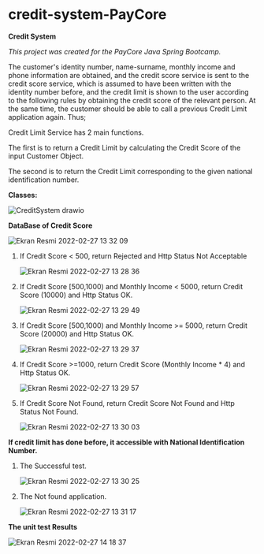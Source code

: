 # credit-system-PayCore
**Credit System** 

*This project was created for the PayCore Java Spring Bootcamp.*

The customer's identity number, name-surname, monthly income and phone information are obtained, and the credit score service is sent to the credit score service, which is assumed to have been written with the identity number before, and the credit limit is shown to the user according to the following rules by obtaining the credit score of the relevant person. At the same time, the customer should be able to call a previous Credit Limit application again. Thus;

Credit Limit Service has 2 main functions.

The first is to return a Credit Limit by calculating the Credit Score of the input Customer Object.

The second is to return the Credit Limit corresponding to the given national identification number.

**Classes:** 

![CreditSystem drawio](https://user-images.githubusercontent.com/58665552/155879223-1e212bd9-4595-4615-a0c9-9a187bfe1e4d.png)


**DataBase of Credit Score**

![Ekran Resmi 2022-02-27 13 32 09](https://user-images.githubusercontent.com/58665552/155879655-b876c263-74b5-4730-a739-7f286180dbec.png)

<ol> 
<li>If Credit Score < 500, return Rejected and Http Status Not Acceptable</li>
  
![Ekran Resmi 2022-02-27 13 28 36](https://user-images.githubusercontent.com/58665552/155879234-bd0bdf28-84ba-4da4-9181-8eb0144c9052.png)

<li>If Credit Score [500,1000) and Monthly Income < 5000, return Credit Score (10000) and Http Status OK.</li>
  
![Ekran Resmi 2022-02-27 13 29 49](https://user-images.githubusercontent.com/58665552/155879248-a70f7daf-22f8-4646-9e51-149527d6a5bf.png)

<li>If Credit Score [500,1000) and Monthly Income >= 5000, return Credit Score (20000) and Http Status OK.</li>

![Ekran Resmi 2022-02-27 13 29 37](https://user-images.githubusercontent.com/58665552/155879461-27d5b97a-7695-4b32-b047-41a698eeb6c8.png)

<li>If Credit Score >=1000, return Credit Score (Monthly Income * 4) and Http Status OK.</li>
  
![Ekran Resmi 2022-02-27 13 29 57](https://user-images.githubusercontent.com/58665552/155879249-5e74000c-7b97-4d6c-aebb-dfd077c4997d.png)

<li>If Credit Score Not Found, return Credit Score Not Found and Http Status Not Found.</li>

![Ekran Resmi 2022-02-27 13 30 03](https://user-images.githubusercontent.com/58665552/155879251-39c4a41b-8f1e-433b-b968-8c862454e4ed.png)

</ol>

**If credit limit has done before, it accessible with National Identification Number.**

<ol>

<li>The Successful test.</li>

![Ekran Resmi 2022-02-27 13 30 25](https://user-images.githubusercontent.com/58665552/155879259-d3e8b53b-c5f2-4933-b895-4dbe5dab4dab.png)

<li>The Not found application. </li>

![Ekran Resmi 2022-02-27 13 31 17](https://user-images.githubusercontent.com/58665552/155879514-3cc6500d-f088-45c7-8fab-cb69919dcf81.png)

</ol>

**The unit test Results**

![Ekran Resmi 2022-02-27 14 18 37](https://user-images.githubusercontent.com/58665552/155880312-2c80f186-d4e4-42de-abda-129e7a319e32.png)

